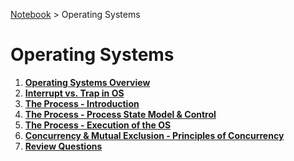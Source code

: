 <a href="../">Notebook</a> > Operating Systems

# Operating Systems



1. **<a href="./operating-systems-overview">Operating Systems Overview</a>**
1. **<a href="./interrupt-vs-trap-in-os">Interrupt vs. Trap in OS</a>**
1. **<a href="./the-process-introduction">The Process - Introduction</a>**
1. **<a href="./the-process-process-state-models-and-control">The Process - Process State Model & Control</a>**
1. **<a href="./the-process-execution-of-the-os">The Process - Execution of the OS</a>**
1. **<a href="./concurrency-and-mutual-exclusion-principles-of-concurrency">Concurrency & Mutual Exclusion - Principles of Concurrency</a>**
1. **<a href="./review-questions">Review Questions</a>**


